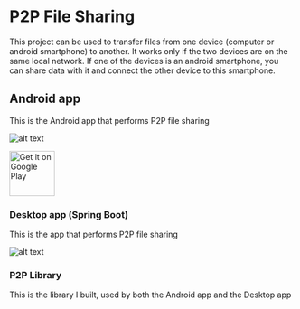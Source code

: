 # P2P File Sharing

This project can be used to transfer files from one device (computer or android smartphone) to another. It works only if the two devices are on the same local network. If one of the devices is an android smartphone, you can share data with it and connect the other device to this smartphone.

## Android app

This is the Android app that performs P2P file sharing

![alt text](https://raw.githubusercontent.com/nelson888/P2P-File-Sharing/master/screenshots/android.png)

[<img src="https://play.google.com/intl/en_us/badges/images/generic/en_badge_web_generic.png" alt="Get it on Google Play" height="80">](https://play.google.com/store/apps/details?id=com.tambapps.p2p.peer_transfer.android)

### Desktop app (Spring Boot)

This is the app that performs P2P file sharing

![alt text](https://raw.githubusercontent.com/nelson888/P2P-File-Sharing/master/screenshots/desktop.png)

### P2P Library

This is the library I built, used by both the Android app and the Desktop app

